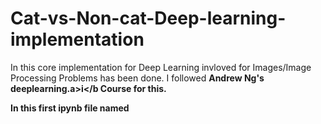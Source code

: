 # Cat-vs-Non-cat-Deep-learning-implementation

In this core implementation for Deep Learning invloved for Images/Image Processing Problems has been done.
I followed <b>Andrew Ng's deeplearning.a>i</b Course for this.

In this first ipynb file named 

